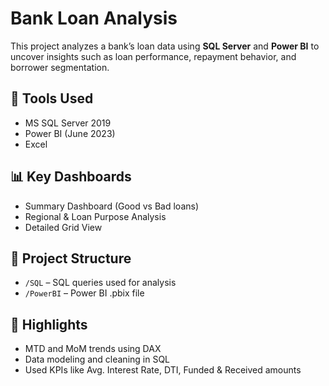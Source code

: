 # Bank Loan Analysis

This project analyzes a bank’s loan data using **SQL Server** and **Power BI** to uncover insights such as loan performance, repayment behavior, and borrower segmentation.

## 🔧 Tools Used
- MS SQL Server 2019
- Power BI (June 2023)
- Excel

## 📊 Key Dashboards
- Summary Dashboard (Good vs Bad loans)
- Regional & Loan Purpose Analysis
- Detailed Grid View

## 📁 Project Structure
- `/SQL` – SQL queries used for analysis
- `/PowerBI` – Power BI .pbix file
  

## 📌 Highlights
- MTD and MoM trends using DAX
- Data modeling and cleaning in SQL
- Used KPIs like Avg. Interest Rate, DTI, Funded & Received amounts



